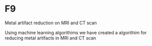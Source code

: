 # F9
Metal artifact reduction on MRI and CT scan

Using machine learning  algorithims we have created a algorithim for reducing metal artifacts in MRI and CT scan 

